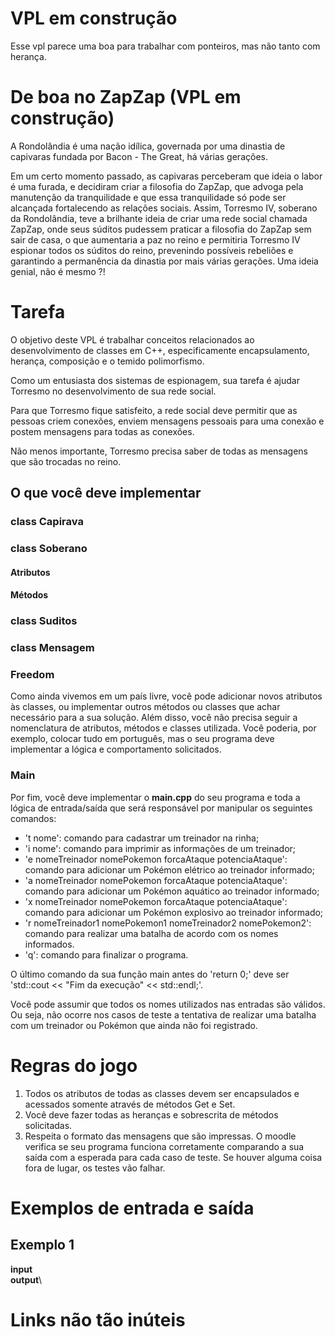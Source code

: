# VPL em construção
Esse vpl parece uma boa para trabalhar com ponteiros, mas não tanto com herança.

# De boa no ZapZap (VPL em construção)
A Rondolândia é uma nação idílica, governada por uma dinastia de capivaras fundada por Bacon - The Great, há várias gerações.

Em um certo momento passado, as capivaras perceberam que ideia o labor é uma furada, e decidiram criar a filosofia do ZapZap, que advoga pela manutenção da tranquilidade e que essa tranquilidade só pode ser alcançada fortalecendo as relações sociais. Assim, Torresmo IV, soberano da Rondolândia, teve a brilhante ideia de criar uma rede social chamada ZapZap, onde seus súditos pudessem praticar a filosofia do ZapZap sem sair de casa, o que aumentaria a paz no reino e permitiria Torresmo IV espionar todos os súditos do reino, prevenindo possíveis rebeliões e garantindo a permanência da dinastia por mais várias gerações. Uma ideia genial, não é mesmo ?!

# Tarefa
O objetivo deste VPL é trabalhar conceitos relacionados ao desenvolvimento de classes em C++, especificamente encapsulamento, herança, composição e o temido polimorfismo.

Como um entusiasta dos sistemas de espionagem, sua tarefa é ajudar Torresmo no desenvolvimento de sua rede social.

Para que Torresmo fique satisfeito, a rede social deve permitir que as pessoas criem conexões, enviem mensagens pessoais para uma conexão e postem mensagens para todas as conexões.

Não menos importante, Torresmo precisa saber de todas as mensagens que são trocadas no reino.

## O que você deve implementar
### class Capirava

### class Soberano

#### Atributos

#### Métodos

### class Suditos

### class Mensagem

### Freedom
Como ainda vivemos em um país livre, você pode adicionar novos atributos às classes, ou implementar outros métodos ou classes que achar necessário para a sua solução. Além disso, você não precisa seguir a nomenclatura de atributos, métodos e classes utilizada. Você poderia, por exemplo, colocar tudo em português, mas o seu programa deve implementar a lógica e comportamento solicitados.

### Main
Por fim, você deve implementar o **main.cpp** do seu programa e toda a lógica de entrada/saída que será responsável por manipular os seguintes comandos:
+ 't nome': comando para cadastrar um treinador na rinha;
+ 'i nome': comando para imprimir as informações de um treinador;
+ 'e nomeTreinador nomePokemon forcaAtaque potenciaAtaque': comando para adicionar um Pokémon elétrico ao treinador informado;
+ 'a nomeTreinador nomePokemon forcaAtaque potenciaAtaque': comando para adicionar um Pokémon aquático ao treinador informado;
+ 'x nomeTreinador nomePokemon forcaAtaque potenciaAtaque': comando para adicionar um Pokémon explosivo ao treinador informado;
+ 'r nomeTreinador1 nomePokemon1 nomeTreinador2 nomePokemon2': comando para realizar uma batalha de acordo com os nomes informados.
+ 'q': comando para finalizar o programa.

O último comando da sua função main antes do 'return 0;' deve ser 'std::cout << "Fim da execução" << std::endl;'.

Você pode assumir que todos os nomes utilizados nas entradas são válidos. Ou seja, não ocorre nos casos de teste a tentativa de realizar uma batalha com um treinador ou Pokémon que ainda não foi registrado.

# Regras do jogo
1. Todos os atributos de todas as classes devem ser encapsulados e acessados somente através de métodos Get e Set.
2. Você deve fazer todas as heranças e sobrescrita de métodos solicitadas.
3. Respeita o formato das mensagens que são impressas. O moodle verifica se seu programa funciona corretamente comparando a sua saída com a esperada para cada caso de teste. Se houver alguma coisa fora de lugar, os testes vão falhar.

# Exemplos de entrada e saída
## Exemplo 1
**input**\
**output**\

# Links não tão inúteis
